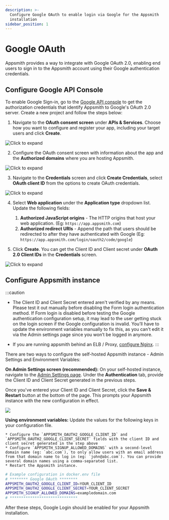 ```yaml
---
description: >-
  Configure Google OAuth to enable login via Google for the Appsmith
  installation
sidebar_position: 1
---
```


# Google OAuth

Appsmith provides a way to integrate with Google OAuth 2.0, enabling end users to sign in to the Appsmith account using their Google authentication credentials.

## Configure Google API Console

To enable Google Sign-in, go to the [Google API console](https://console.cloud.google.com/apis) to get the authorization credentials that identify Appsmith to Google's OAuth 2.0 server. Create a new project and follow the steps below:

1. Navigate to the **OAuth consent screen** under **APIs & Services**. Choose how you want to configure and register your app, including your target users and click **Create**.

  ![Click to expand](</img/Google_OAuth_Consent_1.png>)

2. Configure the OAuth consent screen with information about the app and the **Authorized domains** where you are hosting Appsmith.

  ![Click to expand](</img/Google_OAuth_Consent.png>)

3. Navigate to the **Credentials** screen and click **Create Credentials**, select **OAuth client ID** from the options to create OAuth credentials.

  ![Click to expand](</img/Google_OAuth_Creds.png>)

4. Select **Web application** under the **Application type** dropdown list. Update the following fields:

    1. **Authorized JavaScript origins** - The HTTP origins that host your web application.  (Eg: `https://app.appsmith.com`)
    2. **Authorized redirect URIs**  - Append the path that users should be redirected to after they have authenticated with Google (Eg: `https://app.appsmith.com/login/oauth2/code/google`)

5. Click **Create**. You can get the Client ID and Client secret under **OAuth 2.0 Client IDs** in the **Credentials** screen.

  ![Click to expand](</img/Google_Oauth_Creds_2.png>)

## Configure Appsmith instance  

:::caution
* The Client ID and Client Secret entered aren't verified by any means. Please test it out manually before disabling the Form login authentication method. If Form login is disabled before testing the Google authentication configuration setup, it may lead to the user getting stuck on the login screen if the Google configuration is invalid. You’ll have to update the environment variables manually to fix this, as you can't edit it via the Admin settings page since you won’t be logged in anymore.

* If you are running appsmith behind an ELB / Proxy, [configure Nginx](/help-and-support/troubleshooting-guide/deployment-errors#oauth-sign-up-not-working).
:::

There are two ways to configure the self-hosted Appsmith instance - Admin Settings and Environment Variables:

**On Admin Settings screen (recommended):**  On your self-hosted instance, navigate to the [Admin Settings page](/getting-started/setup/instance-configuration/). Under the **Authentication** tab,  provide the Client ID and Client Secret generated in the previous steps.

  Once you've entered your Client ID and Client Secret, click the **Save & Restart** button at the bottom of the page. This prompts your Appsmith instance with the new configuration in effect.

![](/img/as_google_auth_config.png)

**Using environment variables:** Update the values for the following keys in your configuration file.

    * Configure the `APPSMITH_OAUTH2_GOOGLE_CLIENT_ID` and `APPSMITH_OAUTH2_GOOGLE_CLIENT_SECRET` fields with the client ID and client secret generated in the step above
    * Configure `APPSMITH_SIGNUP_ALLOWED_DOMAINS` with a second-level domain name (eg: `abc.com`), to only allow users with an email address from that domain name to log in (eg: `john@abc.com`). You can provide several domain names using a comma-separated list.
    * Restart the Appsmith instance.
    
  ```bash
  # Example configuration in docker.env file
  # ******** Google OAuth ********
  APPSMITH_OAUTH2_GOOGLE_CLIENT_ID=YOUR_CLIENT_ID
  APPSMITH_OAUTH2_GOOGLE_CLIENT_SECRET=YOUR_CLIENT_SECRET
  APPSMITH_SIGNUP_ALLOWED_DOMAINS=exampledomain.com
  # ******************************
   ```

After these steps, Google Login should be enabled for your Appsmith installation.

